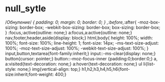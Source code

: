 # null_sytle

/*Обнуление*/
*{
	padding: 0;
	margin: 0;
	border: 0;
}
*,*:before,*:after{
	-moz-box-sizing: border-box;
	-webkit-box-sizing: border-box;
	box-sizing: border-box;
}
:focus,:active{outline: none;}
a:focus,a:active{outline: none;}
nav,footer,header,aside{display: block;}
html,body{
	height: 100%;
	width: 100%;
	font-size: 100%;
	line-height: 1;
	font-size: 14px;
	-ms-text-size-adjust: 100%;
	-moz-text-size-adjust: 100%;
	-webkit-text-size-adjust: 100%;
}
input,button,textarea{font-family:inherit;}
input::-ms-clear{display: none;}
button{cursor: pointer;}
button::-moz-focus-inner {padding:0;border:0;}
a, a:visited{text-decoration: none;}
a:hover{text-decoration: none;}
ul li{list-style: none;}
img{vertical-align: top;}
h1,h2,h3,h4,h5,h6{font-size:inherit;font-weight: 400;}
